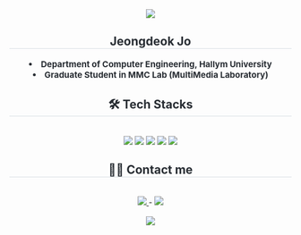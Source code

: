 <div align= "center">
    <img src="https://capsule-render.vercel.app/api?type=waving&color=0:6b79e1,100:38d1e5&height=180&text=Jeongdeok's%20github&animation=twinkling&fontColor=ffffff&fontSize=50" />
</div>
<div align= "center"> 
    <h2 style="border-bottom: 1px solid #d8dee4; color: #282d33;"> Jeongdeok Jo </h2>  
    <div style="font-weight: 700; font-size: 15px; text-align: center; color: #282d33;"> 
        <li>Department of Computer Engineering, Hallym University</li>
        <li>Graduate Student in MMC Lab (MultiMedia Laboratory)</li>
    </div> 
</div>
<div align= "center">
    <h2 style="border-bottom: 1px solid #d8dee4; color: #282d33;"> 🛠️ Tech Stacks </h2> <br> 
    <div style="margin: 0 auto; text-align: center;" align= "center"> 
        <img src="https://img.shields.io/badge/Python-3776AB?style=flat-square&logo=Python&logoColor=white">
        <img src="https://img.shields.io/badge/PyTorch-EE4C2C?style=flat-square&logo=PyTorch&logoColor=white">
        <img src="https://img.shields.io/badge/Linux-FCC624?style=flat-square&logo=Linux&logoColor=white">
        <img src="https://img.shields.io/badge/Numpy-013243?style=flat-square&logo=Numpy&logoColor=white">
        <img src="https://img.shields.io/badge/LangChain-0055A4?style=flat-square&logo=LangChain&logoColor=white">
    </div>
</div>
<div align= "center">
    <h2 style="border-bottom: 1px solid #d8dee4; color: #282d33;"> 🧑‍💻 Contact me </h2> <br> 
    <div align= "center"> 
        <a href=mailto:jeongdeogjo65@gmail.com> 
            <img src="https://img.shields.io/badge/Gmail-EA4335?style=flat-square&logo=Gmail&logoColor=white&link=mailto:jeongdeogjo65@gmail.com"> 
        </a>
        -
        <a href=https://www.instagram.com/j_duckkk/?igsh=MTBycW02b2xiamF1NA%3D%3D&utm_source=qr#> 
            <img src="https://img.shields.io/badge/Instagram-E4405F?style=flat-square&logo=Instagram&logoColor=white&link=https://www.instagram.com/j_duckkk/?igsh=MTBycW02b2xiamF1NA%3D%3D&utm_source=qr#"> 
        </a>
    </div>  <br> 
    <div align= "center"> 
        <a href="https://hits.seeyoufarm.com"> 
            <img src="https://hits.seeyoufarm.com/api/count/incr/badge.svg?url=https%3A%2F%2Fgithub.com%2FJeongdeok%2F&count_bg=%23000000&title_bg=%23000000&icon=github.svg&icon_color=%23FFFFFF&title=GitHub&edge_flat=false"/>
        </a>
    </div> 
</div>
